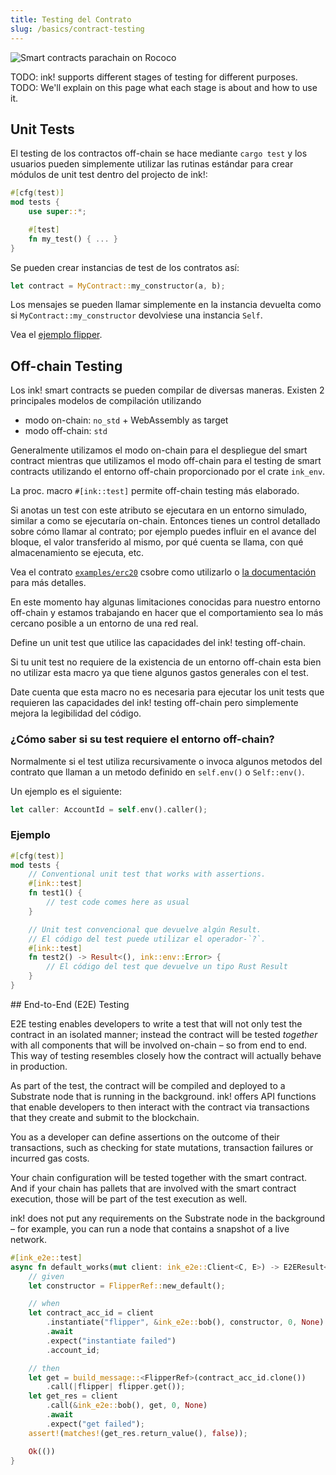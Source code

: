 ```yaml
---
title: Testing del Contrato
slug: /basics/contract-testing
---
```


<img src="/img/testing.png" alt="Smart contracts parachain on Rococo" />

TODO: ink! supports different stages of testing for different purposes.
TODO: We'll explain on this page what each stage is about and how to use it.

## Unit Tests

El testing de los contractos off-chain se hace mediante `cargo test` y los usuarios pueden simplemente utilizar las rutinas estándar para 
crear módulos de unit test dentro del projecto de ink!:

```rust
#[cfg(test)]
mod tests {
    use super::*;

    #[test]
    fn my_test() { ... }
}
```

Se pueden crear instancias de test de los contratos así:

```rust
let contract = MyContract::my_constructor(a, b);
```

Los mensajes se pueden llamar simplemente en la instancia devuelta como si `MyContract::my_constructor` devolviese
una instancia `Self`.

Vea el [ejemplo flipper](https://github.com/paritytech/ink/blob/master/examples/flipper/lib.rs).


## Off-chain Testing

Los ink! smart contracts se pueden compilar de diversas maneras.
Existen 2 principales modelos de compilación utilizando
- modo on-chain: `no_std` + WebAssembly as target
- modo off-chain: `std`

Generalmente utilizamos el modo on-chain para el despliegue del smart contract mientras que
utilizamos el modo off-chain para el testing de smart contracts utilizando el entorno off-chain
proporcionado por el crate `ink_env`.


La proc. macro `#[ink::test]` permite off-chain testing más elaborado.

Si anotas un test con este atributo se ejecutara en un entorno simulado, 
similar a como se ejecutaría on-chain.
Entonces tienes un control detallado sobre cómo llamar al contrato;
por ejemplo puedes influir en el avance del bloque, el valor transferido al mismo,
por qué cuenta se llama, con qué almacenamiento se ejecuta, etc.


Vea el contrato [`examples/erc20`](https://github.com/paritytech/ink/blob/master/examples/erc20/lib.rs) csobre como utilizarlo o [la documentación](https://docs.rs/ink_lang/4.0.0-beta/ink_lang/attr.test.html) para más detalles.

En este momento hay algunas limitaciones conocidas para nuestro entorno off-chain y estamos trabajando
en hacer que el comportamiento sea lo más cercano posible a un entorno de una red real.

Define un unit test que utilice las capacidades del ink! testing off-chain.

Si tu unit test no requiere de la existencia de un entorno off-chain esta bien no 
utilizar esta macro ya que tiene algunos gastos generales con el test.

Date cuenta que esta macro no es necesaria para ejecutar los unit tests que requieren
las capacidades del ink! testing off-chain pero simplemente mejora la legibilidad del código.

### ¿Cómo saber si su test requiere el entorno off-chain?

Normalmente si el test utiliza recursivamente o invoca algunos metodos del contrato que
llaman a un metodo definido en `self.env()` o `Self::env()`.

Un ejemplo es el siguiente:

```rust
let caller: AccountId = self.env().caller();
```

### Ejemplo

```rust
#[cfg(test)]
mod tests {
    // Conventional unit test that works with assertions.
    #[ink::test]
    fn test1() {
        // test code comes here as usual
    }

    // Unit test convencional que devuelve algún Result.
    // El código del test puede utilizar el operador-`?`.
    #[ink::test]
    fn test2() -> Result<(), ink::env::Error> {
        // El código del test que devuelve un tipo Rust Result
    }
}
```

<div class="translateTodo">
## End-to-End (E2E) Testing

E2E testing enables developers to write a test that will not only test the contract in an
isolated manner; instead the contract will be tested _together_ with all components that
will be involved on-chain – so from end to end. This way of testing resembles closely
how the contract will actually behave in production.

As part of the test, the contract will be compiled and deployed to a Substrate node that
is running in the background. ink! offers API functions that enable developers to then
interact with the contract via transactions that they create and submit to the blockchain.

You as a developer can define assertions on the outcome of their transactions, such as checking
for state mutations, transaction failures or incurred gas costs.

Your chain configuration will be tested together with the smart contract. And if your
chain has pallets that are involved with the smart contract execution, those will be
part of the test execution as well.

ink! does not put any requirements on the Substrate node in the background – for example,
you can run a node that contains a snapshot of a live network.

```rust
#[ink_e2e::test]
async fn default_works(mut client: ink_e2e::Client<C, E>) -> E2EResult<()> {
    // given
    let constructor = FlipperRef::new_default();

    // when
    let contract_acc_id = client
        .instantiate("flipper", &ink_e2e::bob(), constructor, 0, None)
        .await
        .expect("instantiate failed")
        .account_id;

    // then
    let get = build_message::<FlipperRef>(contract_acc_id.clone())
        .call(|flipper| flipper.get());
    let get_res = client
        .call(&ink_e2e::bob(), get, 0, None)
        .await
        .expect("get failed");
    assert!(matches!(get_res.return_value(), false));

    Ok(())
}
```
</div>